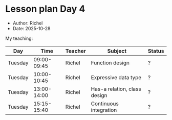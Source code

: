 # Lesson plan Day 4

- Author: Richel
- Date: 2025-10-28

My teaching:


Day      |Time       |Teacher|Subject                     |Status
---------|-----------|-------|----------------------------|------
Tuesday  |09:00-09:45|Richel |Function design             |?
Tuesday  |10:00-10:45|Richel |Expressive data type        |?
Tuesday  |13:00-14:00|Richel |Has-a relation, class design|?
Tuesday  |15:15-15:40|Richel |Continuous integration      |?
